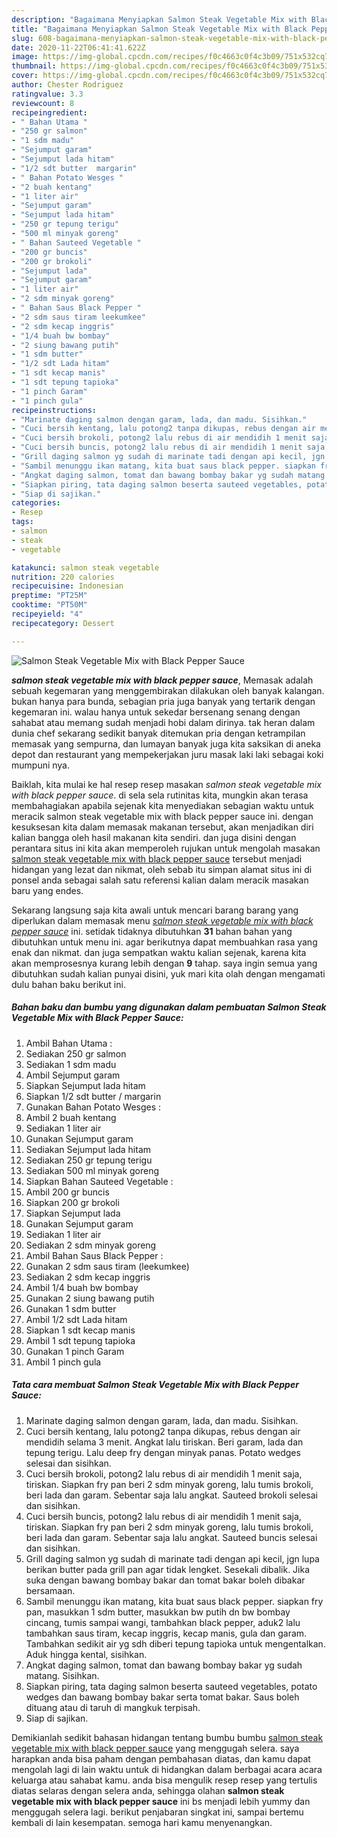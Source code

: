 ```yaml
---
description: "Bagaimana Menyiapkan Salmon Steak Vegetable Mix with Black Pepper Sauce Lezat"
title: "Bagaimana Menyiapkan Salmon Steak Vegetable Mix with Black Pepper Sauce Lezat"
slug: 608-bagaimana-menyiapkan-salmon-steak-vegetable-mix-with-black-pepper-sauce-lezat
date: 2020-11-22T06:41:41.622Z
image: https://img-global.cpcdn.com/recipes/f0c4663c0f4c3b09/751x532cq70/salmon-steak-vegetable-mix-with-black-pepper-sauce-foto-resep-utama.jpg
thumbnail: https://img-global.cpcdn.com/recipes/f0c4663c0f4c3b09/751x532cq70/salmon-steak-vegetable-mix-with-black-pepper-sauce-foto-resep-utama.jpg
cover: https://img-global.cpcdn.com/recipes/f0c4663c0f4c3b09/751x532cq70/salmon-steak-vegetable-mix-with-black-pepper-sauce-foto-resep-utama.jpg
author: Chester Rodriguez
ratingvalue: 3.3
reviewcount: 8
recipeingredient:
- " Bahan Utama "
- "250 gr salmon"
- "1 sdm madu"
- "Sejumput garam"
- "Sejumput lada hitam"
- "1/2 sdt butter  margarin"
- " Bahan Potato Wesges "
- "2 buah kentang"
- "1 liter air"
- "Sejumput garam"
- "Sejumput lada hitam"
- "250 gr tepung terigu"
- "500 ml minyak goreng"
- " Bahan Sauteed Vegetable "
- "200 gr buncis"
- "200 gr brokoli"
- "Sejumput lada"
- "Sejumput garam"
- "1 liter air"
- "2 sdm minyak goreng"
- " Bahan Saus Black Pepper "
- "2 sdm saus tiram leekumkee"
- "2 sdm kecap inggris"
- "1/4 buah bw bombay"
- "2 siung bawang putih"
- "1 sdm butter"
- "1/2 sdt Lada hitam"
- "1 sdt kecap manis"
- "1 sdt tepung tapioka"
- "1 pinch Garam"
- "1 pinch gula"
recipeinstructions:
- "Marinate daging salmon dengan garam, lada, dan madu. Sisihkan."
- "Cuci bersih kentang, lalu potong2 tanpa dikupas, rebus dengan air mendidih selama 3 menit. Angkat lalu tiriskan. Beri garam, lada dan tepung terigu. Lalu deep fry dengan minyak panas. Potato wedges selesai dan sisihkan."
- "Cuci bersih brokoli, potong2 lalu rebus di air mendidih 1 menit saja, tiriskan. Siapkan fry pan beri 2 sdm minyak goreng, lalu tumis brokoli, beri lada dan garam. Sebentar saja lalu angkat. Sauteed brokoli selesai dan sisihkan."
- "Cuci bersih buncis, potong2 lalu rebus di air mendidih 1 menit saja, tiriskan. Siapkan fry pan beri 2 sdm minyak goreng, lalu tumis brokoli, beri lada dan garam. Sebentar saja lalu angkat. Sauteed buncis selesai dan sisihkan."
- "Grill daging salmon yg sudah di marinate tadi dengan api kecil, jgn lupa berikan butter pada grill pan agar tidak lengket. Sesekali dibalik. Jika suka dengan bawang bombay bakar dan tomat bakar boleh dibakar bersamaan."
- "Sambil menunggu ikan matang, kita buat saus black pepper. siapkan fry pan, masukkan 1 sdm butter, masukkan bw putih dn bw bombay cincang, tumis sampai wangi, tambahkan black pepper, aduk2 lalu tambahkan saus tiram, kecap inggris, kecap manis, gula dan garam. Tambahkan sedikit air yg sdh diberi tepung tapioka untuk mengentalkan. Aduk hingga kental, sisihkan."
- "Angkat daging salmon, tomat dan bawang bombay bakar yg sudah matang. Sisihkan."
- "Siapkan piring, tata daging salmon beserta sauteed vegetables, potato wedges dan bawang bombay bakar serta tomat bakar. Saus boleh dituang atau di taruh di mangkuk terpisah."
- "Siap di sajikan."
categories:
- Resep
tags:
- salmon
- steak
- vegetable

katakunci: salmon steak vegetable 
nutrition: 220 calories
recipecuisine: Indonesian
preptime: "PT25M"
cooktime: "PT50M"
recipeyield: "4"
recipecategory: Dessert

---
```



![Salmon Steak Vegetable Mix with Black Pepper Sauce](https://img-global.cpcdn.com/recipes/f0c4663c0f4c3b09/751x532cq70/salmon-steak-vegetable-mix-with-black-pepper-sauce-foto-resep-utama.jpg)

<b><i>salmon steak vegetable mix with black pepper sauce</i></b>, Memasak adalah sebuah kegemaran yang menggembirakan dilakukan oleh banyak kalangan. bukan hanya para bunda, sebagian pria juga banyak yang tertarik dengan kegemaran ini. walau hanya untuk sekedar bersenang senang dengan sahabat atau memang sudah menjadi hobi dalam dirinya. tak heran dalam dunia chef sekarang sedikit banyak ditemukan pria dengan ketrampilan memasak yang sempurna, dan lumayan banyak juga kita saksikan di aneka depot dan restaurant yang mempekerjakan juru masak laki laki sebagai koki mumpuni nya.



Baiklah, kita mulai ke hal resep resep masakan <i>salmon steak vegetable mix with black pepper sauce</i>. di sela sela rutinitas kita, mungkin akan terasa membahagiakan apabila sejenak kita menyediakan sebagian waktu untuk meracik salmon steak vegetable mix with black pepper sauce ini. dengan kesuksesan kita dalam memasak makanan tersebut, akan menjadikan diri kalian bangga oleh hasil makanan kita sendiri. dan juga disini dengan perantara situs ini kita akan memperoleh rujukan untuk mengolah masakan <u>salmon steak vegetable mix with black pepper sauce</u> tersebut menjadi hidangan yang lezat dan nikmat, oleh sebab itu simpan alamat situs ini di ponsel anda sebagai salah satu referensi kalian dalam meracik masakan baru yang endes.


Sekarang langsung saja kita awali untuk mencari barang barang yang diperlukan dalam memasak menu <u><i>salmon steak vegetable mix with black pepper sauce</i></u> ini. setidak tidaknya dibutuhkan <b>31</b> bahan bahan yang dibutuhkan untuk menu ini. agar berikutnya dapat membuahkan rasa yang enak dan nikmat. dan juga sempatkan waktu kalian sejenak, karena kita akan memprosesnya kurang lebih dengan <b>9</b> tahap. saya ingin semua yang dibutuhkan sudah kalian punyai disini, yuk mari kita olah dengan mengamati dulu bahan baku berikut ini.

<!--inarticleads1-->

##### Bahan baku dan bumbu yang digunakan dalam pembuatan Salmon Steak Vegetable Mix with Black Pepper Sauce:

1. Ambil  Bahan Utama :
1. Sediakan 250 gr salmon
1. Sediakan 1 sdm madu
1. Ambil Sejumput garam
1. Siapkan Sejumput lada hitam
1. Siapkan 1/2 sdt butter / margarin
1. Gunakan  Bahan Potato Wesges :
1. Ambil 2 buah kentang
1. Sediakan 1 liter air
1. Gunakan Sejumput garam
1. Sediakan Sejumput lada hitam
1. Sediakan 250 gr tepung terigu
1. Sediakan 500 ml minyak goreng
1. Siapkan  Bahan Sauteed Vegetable :
1. Ambil 200 gr buncis
1. Siapkan 200 gr brokoli
1. Siapkan Sejumput lada
1. Gunakan Sejumput garam
1. Sediakan 1 liter air
1. Sediakan 2 sdm minyak goreng
1. Ambil  Bahan Saus Black Pepper :
1. Gunakan 2 sdm saus tiram (leekumkee)
1. Sediakan 2 sdm kecap inggris
1. Ambil 1/4 buah bw bombay
1. Gunakan 2 siung bawang putih
1. Gunakan 1 sdm butter
1. Ambil 1/2 sdt Lada hitam
1. Siapkan 1 sdt kecap manis
1. Ambil 1 sdt tepung tapioka
1. Gunakan 1 pinch Garam
1. Ambil 1 pinch gula




<!--inarticleads2-->

##### Tata cara membuat Salmon Steak Vegetable Mix with Black Pepper Sauce:

1. Marinate daging salmon dengan garam, lada, dan madu. Sisihkan.
1. Cuci bersih kentang, lalu potong2 tanpa dikupas, rebus dengan air mendidih selama 3 menit. Angkat lalu tiriskan. Beri garam, lada dan tepung terigu. Lalu deep fry dengan minyak panas. Potato wedges selesai dan sisihkan.
1. Cuci bersih brokoli, potong2 lalu rebus di air mendidih 1 menit saja, tiriskan. Siapkan fry pan beri 2 sdm minyak goreng, lalu tumis brokoli, beri lada dan garam. Sebentar saja lalu angkat. Sauteed brokoli selesai dan sisihkan.
1. Cuci bersih buncis, potong2 lalu rebus di air mendidih 1 menit saja, tiriskan. Siapkan fry pan beri 2 sdm minyak goreng, lalu tumis brokoli, beri lada dan garam. Sebentar saja lalu angkat. Sauteed buncis selesai dan sisihkan.
1. Grill daging salmon yg sudah di marinate tadi dengan api kecil, jgn lupa berikan butter pada grill pan agar tidak lengket. Sesekali dibalik. Jika suka dengan bawang bombay bakar dan tomat bakar boleh dibakar bersamaan.
1. Sambil menunggu ikan matang, kita buat saus black pepper. siapkan fry pan, masukkan 1 sdm butter, masukkan bw putih dn bw bombay cincang, tumis sampai wangi, tambahkan black pepper, aduk2 lalu tambahkan saus tiram, kecap inggris, kecap manis, gula dan garam. Tambahkan sedikit air yg sdh diberi tepung tapioka untuk mengentalkan. Aduk hingga kental, sisihkan.
1. Angkat daging salmon, tomat dan bawang bombay bakar yg sudah matang. Sisihkan.
1. Siapkan piring, tata daging salmon beserta sauteed vegetables, potato wedges dan bawang bombay bakar serta tomat bakar. Saus boleh dituang atau di taruh di mangkuk terpisah.
1. Siap di sajikan.




Demikianlah sedikit bahasan hidangan tentang bumbu bumbu <u>salmon steak vegetable mix with black pepper sauce</u> yang menggugah selera. saya harapkan anda bisa paham dengan pembahasan diatas, dan kamu dapat mengolah lagi di lain waktu untuk di hidangkan dalam berbagai acara acara keluarga atau sahabat kamu. anda bisa mengulik resep resep yang tertulis diatas selaras dengan selera anda, sehingga olahan <b>salmon steak vegetable mix with black pepper sauce</b> ini bs menjadi lebih yummy dan menggugah selera lagi. berikut penjabaran singkat ini, sampai bertemu kembali di lain kesempatan. semoga hari kamu menyenangkan.
